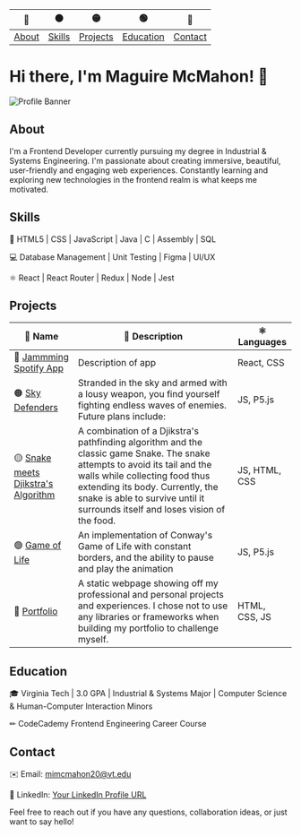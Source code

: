 
|🔴|🟠|🟡|🟢|🔵| 
| ----------- | ----------- | ----------- | ----------- | ----------- | 
| [About](#about) | [Skills](#skills) | [Projects](#projects) | [Education](#education) | [Contact](#contact) |


# Hi there, I'm Maguire McMahon! 👋

![Profile Banner](path/to/profile_banner_image.jpg)


## About
I'm a Frontend Developer currently pursuing my degree in Industrial & Systems Engineering. I'm passionate about creating immersive, beautiful, user-friendly and engaging web experiences. Constantly learning and exploring new technologies in the frontend realm is what keeps me motivated. 


## Skills
🔧 HTML5 | CSS | JavaScript | Java | C | Assembly | SQL

💻 Database Management | Unit Testing | Figma | UI/UX

⚛️ React | React Router | Redux | Node | Jest


## Projects

| 📛 Name      | 📎 Description | ⚛️ Languages | 
| ----------- | ----------- | ----------- |
| 🔴 [Jammming Spotify App](https://github.com/mimcmahon20/Jammming-Spotify-Playlists) | Description of app | React, CSS |
| 🟠 [Sky Defenders](https://github.com/mimcmahon20/Sky-Defender) | Stranded in the sky and armed with a lousy weapon, you find yourself fighting endless waves of enemies. Future plans include: | JS, P5.js |
| 🟡 [Snake meets Djikstra's Algorithm](https://github.com/mimcmahon20/snake) | A combination of a Djikstra's pathfinding algorithm and the classic game Snake. The snake attempts to avoid its tail and the walls while collecting food thus extending its body. Currently, the snake is able to survive until it surrounds itself and loses vision of the food. | JS, HTML, CSS |
| 🟢 [Game of Life](https://github.com/mimcmahon20/Game-Of-Life) | An implementation of Conway's Game of Life with constant borders, and the ability to pause and play the animation | JS, P5.js |
| 🔵 [Portfolio](https://github.com/mimcmahon20/My-Portfolio) | A static webpage showing off my professional and personal projects and experiences. I chose not to use any libraries or frameworks when building my portfolio to challenge myself. | HTML, CSS, JS |


## Education
🎓 Virginia Tech | 3.0 GPA | Industrial & Systems Major | Computer Science & Human-Computer Interaction Minors

✏ CodeCademy Frontend Engineering Career Course


## Contact
✉️ Email: mimcmahon20@vt.edu

💼 LinkedIn: [Your LinkedIn Profile URL](https://www.linkedin.com/in/maguire-mcmahon/)

Feel free to reach out if you have any questions, collaboration ideas, or just want to say hello!

